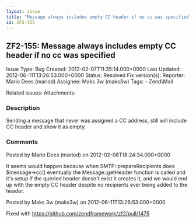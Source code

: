 ```yaml
---
layout: issue
title: "Message always includes empty CC header if no cc was specified"
id: ZF2-155
---
```


ZF2-155: Message always includes empty CC header if no cc was specified
-----------------------------------------------------------------------

 Issue Type: Bug Created: 2012-02-07T11:35:14.000+0000 Last Updated: 2012-06-11T13:26:53.000+0000 Status: Resolved Fix version(s): 
 Reporter:  Mario Dees (mariod)  Assignee:  Maks 3w (maks3w)  Tags: - Zend\\Mail
 
 Related issues: 
 Attachments: 
### Description

Sending a message that never was assigned a CC address, still will include CC header and show it as empty.

 

 

### Comments

Posted by Mario Dees (mariod) on 2012-02-08T18:24:34.000+0000

It seems would happen because when SMTP::prepareRecipients does $message->cc() eventually the Message::getHeader function is called and it's setup if the queried header doesn't exist it creates it, and we would end up with the empty CC header despite no recipients ever being added to the header.

 

 

Posted by Maks 3w (maks3w) on 2012-06-11T13:26:53.000+0000

Fixed with <https://github.com/zendframework/zf2/pull/1475>

 

 